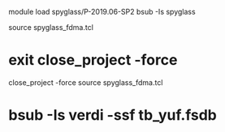 module load spyglass/P-2019.06-SP2
bsub -Is spyglass

source spyglass_fdma.tcl
# exit close_project -force
close_project -force
source spyglass_fdma.tcl



# bsub -Is verdi -ssf tb_yuf.fsdb